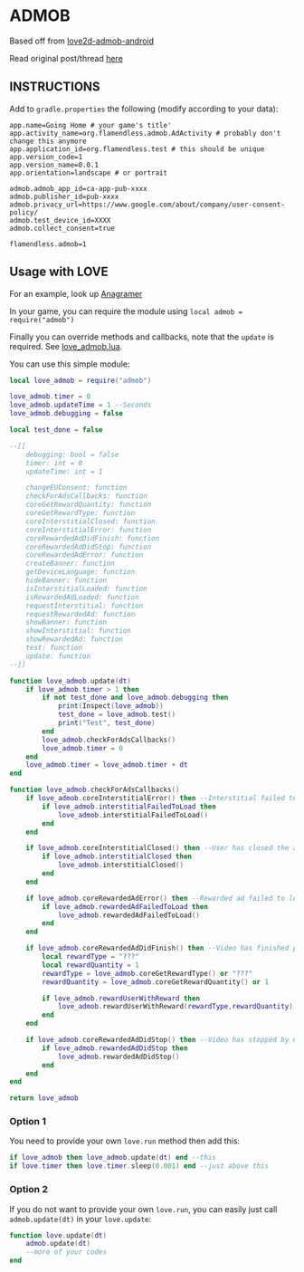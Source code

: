 # ADMOB

Based off from [love2d-admob-android](https://bitbucket.org/bio1712/love2d-admob-android/src/master/)

Read original post/thread [here](https://love2d.org/forums/viewtopic.php?f=5&t=84226)

## INSTRUCTIONS

Add to `gradle.properties` the following (modify according to your data):
```
app.name=Going Home # your game's title'
app.activity_name=org.flamendless.admob.AdActivity # probably don't change this anymore
app.application_id=org.flamendless.test # this should be unique
app.version_code=1
app.version_name=0.0.1
app.orientation=landscape # or portrait

admob.admob_app_id=ca-app-pub-xxxx
admob.publisher_id=pub-xxxx
admob.privacy_url=https://www.google.com/about/company/user-consent-policy/
admob.test_device_id=XXXX
admob.collect_consent=true

flamendless.admob=1
```


## Usage with LOVE

For an example, look up [Anagramer](https://github.com/flamendless/anagramer)

In your game, you can require the module using `local admob = require("admob")`

Finally you can override methods and callbacks, note that the `update` is required.
See [love_admob.lua](https://github.com/flamendless/Anagramer/blob/master/modules/love_admob.lua).

You can use this simple module:
```lua
local love_admob = require("admob")

love_admob.timer = 0
love_admob.updateTime = 1 --Seconds
love_admob.debugging = false

local test_done = false

--[[
	debugging: bool = false
	timer: int = 0
	updateTime: int = 1

	changeEUConsent: function
	checkForAdsCallbacks: function
	coreGetRewardQuantity: function
	coreGetRewardType: function
	coreInterstitialClosed: function
	coreInterstitialError: function
	coreRewardedAdDidFinish: function
	coreRewardedAdDidStop: function
	coreRewardedAdError: function
	createBanner: function
	getDeviceLanguage: function
	hideBanner: function
	isInterstitialLoaded: function
	isRewardedAdLoaded: function
	requestInterstitial: function
	requestRewardedAd: function
	showBanner: function
	showInterstitial: function
	showRewardedAd: function
	test: function
	update: function
--]]

function love_admob.update(dt)
	if love_admob.timer > 1 then
		if not test_done and love_admob.debugging then
			print(Inspect(love_admob))
			test_done = love_admob.test()
			print("Test", test_done)
		end
		love_admob.checkForAdsCallbacks()
		love_admob.timer = 0
	end
	love_admob.timer = love_admob.timer + dt
end

function love_admob.checkForAdsCallbacks()
	if love_admob.coreInterstitialError() then --Interstitial failed to load
		if love_admob.interstitialFailedToLoad then
			love_admob.interstitialFailedToLoad()
		end
	end

	if love_admob.coreInterstitialClosed() then --User has closed the ad
		if love_admob.interstitialClosed then
			love_admob.interstitialClosed()
		end
	end

	if love_admob.coreRewardedAdError() then --Rewarded ad failed to load
		if love_admob.rewardedAdFailedToLoad then
			love_admob.rewardedAdFailedToLoad()
		end
	end

	if love_admob.coreRewardedAdDidFinish() then --Video has finished playing
		local rewardType = "???"
		local rewardQuantity = 1
		rewardType = love_admob.coreGetRewardType() or "???"
		rewardQuantity = love_admob.coreGetRewardQuantity() or 1

		if love_admob.rewardUserWithReward then
			love_admob.rewardUserWithReward(rewardType,rewardQuantity)
		end
	end

	if love_admob.coreRewardedAdDidStop() then --Video has stopped by user
		if love_admob.rewardedAdDidStop then
			love_admob.rewardedAdDidStop()
		end
	end
end

return love_admob
```

### Option 1
You need to provide your own `love.run` method then add this:
```lua
if love_admob then love_admob.update(dt) end --this
if love.timer then love.timer.sleep(0.001) end --just above this
```

### Option 2
If you do not want to provide your own `love.run`, you can easily just call
`admob.update(dt)` in your `love.update`:
```lua
function love.update(dt)
	admob.update(dt)
	--more of your codes
end
```
